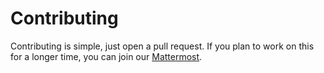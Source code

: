 # Contributing

Contributing is simple, just open a pull request. If you plan to work on this for a longer time, you can join our [Mattermost](energy-clicker.cloud.mattermost.com).
